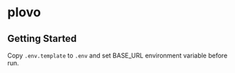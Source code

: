 # plovo

## Getting Started

Copy `.env.template` to `.env` and set BASE_URL environment variable before run.